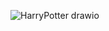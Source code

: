 ![HarryPotter drawio](https://github.com/JhonDairoC/HarryPotter/assets/101678630/c6be6732-a0fe-44d2-88c4-4c27e2855c4b)
